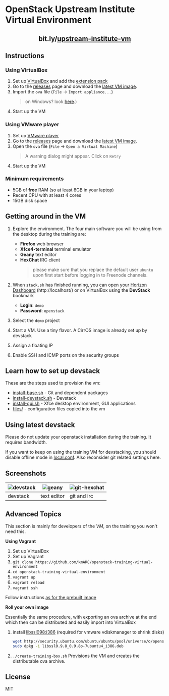 OpenStack Upstream Institute Virtual Environment
================================================

<h2 align=center>bit.ly/<a href=http://bit.ly/upstream-institute-vm>upstream-institute-vm</a></h2>

Instructions
------------

### Using VirtualBox

1. Set up [VirtualBox] and add the [extension pack]
2. Go to the [releases] page and download the [latest VM image][image].
3. Import  the `ova` file  (`File` ->  `Import appliance...`)
    > on  Windows? look [here][ova-import-help].)
4. Start up the VM

### Using VMware player

1. Set up [VMware player]
2. Go to the [releases] page and download the [latest VM image][image].
3. Open the `ova` file (`File` -> `Open a Virtual Machine`)
    > A warning dialog might appear. Click on `Retry`
4. Start up the VM

[extension pack]: https://download.virtualbox.org/virtualbox/5.2.8/Oracle_VM_VirtualBox_Extension_Pack-5.2.8-121009.vbox-extpack
[VirtualBox]: https://www.virtualbox.org/wiki/Downloads
[VMware player]: http://www.vmware.com/products/player/playerpro-evaluation.html
[image]: https://github.com/kmARC/openstack-training-virtual-environment/releases/download/next/upstream-training-alpha.ova
[releases]: https://github.com/kmARC/openstack-training-virtual-environment/releases
[ova-import-help]: README-virtualbox-import.md

### Minimum requirements

* 5GB of **free** RAM (so at least 8GB in your laptop)
* Recent CPU with at least 4 cores
* 15GB disk space


Getting around in the VM
------------------------

1. Explore the environment. The four main software you will be using from the
    desktop during the training are:
    * **Firefox** web browser
    * **Xfce4-terminal** terminal emulator
    * **Geany** text editor
    * **HexChat** IRC client
        > please make sure that you replace the default user `ubuntu` upon first
        > start before logging in to Freenode channels.

2. When `stack.sh` has finished running, you can open your [Horizon Dashboard]
    (http://localhost/) or on VirtualBox using the **DevStack** bookmark

    * **Login**: `demo`
    * **Password**: `openstack`

3. Select the `demo` project

4. Start a VM. Use a tiny flavor. A CirrOS image is already set up by devstack

5. Assign a floating IP

6. Enable SSH and ICMP ports on the security groups

[Horizon Dashboard]: http://localhost/

Learn how to set up devstack
----------------------------

These are the steps used to provision the vm:
* [install-base.sh](install-base.sh) - Git and dependent packages
* [install-devstack.sh](install-devstack.sh) - Devstack
* [install-gui.sh](install-gui.sh) - Xfce desktop environment, GUI applications
* [files/](files/) - configuration files copied into the vm

Using latest devstack
---------------------

Please  do  not update  your  openstack  installation  during the  training.  It
requires bandwidth.

If you want to keep on using the training VM for devstacking, you should disable
offline mode in [local.conf](files/opt/devstack/local.conf). Also reconsider git
related settings here.

Screenshots
-----------

| ![devstack] | ![geany]    | ![git-hexchat] |
|-------------|-------------|----------------|
| devstack    | text editor | git and irc    |

[devstack]: docs/01.png "Devstack running"
[geany]: docs/02.png "Geany with keystone code loaded"
[git-hexchat]: docs/03.png "git and HexChat"

Advanced Topics
---------------

This section is mainly for developers of the *VM*, on the training you won't
need this.

**Using Vagrant**

1. Set up VirtualBox
2. Set up Vagrant
3. `git clone https://github.com/kmARC/openstack-training-virtual-environment`
4. `cd openstack-training-virtual-environment`
5. `vagrant up`
6. `vagrant reload`
7. `vagrant ssh`

Follow instructions [as for the prebuilt image](#using-a-prebuilt-image)

**Roll your own image**

Essentially the same procedure, with exporting an ova archive at the end which
then can be distributed and easily import into VirtualBox

1. install [libssl098:i386]
    (required for vmware vdiskmanager to shrink disks)
    ```bash
    wget http://security.ubuntu.com/ubuntu/ubuntu/pool/universe/o/openssl098/libssl0.9.8_0.9.8o-7ubuntu4_i386.deb
    sudo dpkg -i libssl0.9.8_0.9.8o-7ubuntu4_i386.deb
    ```
2. `./create-training-box.sh` 
    Provisions the VM and creates the distributable ova archive.

[vmvare-vdiskmanager]: https://kb.vmware.com/selfservice/viewAttachment.do?attachID=1023856-vdiskmanager-linux.7.0.1.zip&documentID=1023856
[libssl098:i386]: http://security.ubuntu.com/ubuntu/ubuntu/pool/universe/o/openssl098/

License
-------
MIT

